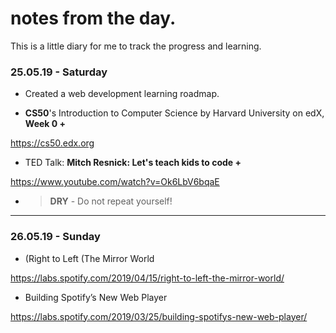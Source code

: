# notes from the day.
This is a little diary for me to track the progress and learning.

### 25.05.19 - Saturday
- Created a web development learning roadmap.

- **CS50**'s Introduction to Computer Science by Harvard University on edX, **Week 0 +**

https://cs50.edx.org

- TED Talk: **Mitch Resnick: Let's teach kids to code +**

https://www.youtube.com/watch?v=Ok6LbV6bqaE

- > **DRY** - Do not repeat yourself!

---

### 26.05.19 - Sunday
- (Right to Left (The Mirror World

https://labs.spotify.com/2019/04/15/right-to-left-the-mirror-world/

- Building Spotify’s New Web Player

https://labs.spotify.com/2019/03/25/building-spotifys-new-web-player/
